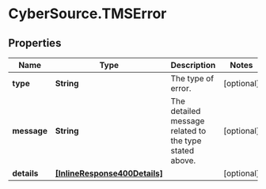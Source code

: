 # CyberSource.TMSError

## Properties
Name | Type | Description | Notes
------------ | ------------- | ------------- | -------------
**type** | **String** | The type of error. | [optional] 
**message** | **String** | The detailed message related to the type stated above. | [optional] 
**details** | [**[InlineResponse400Details]**](InlineResponse400Details.md) |  | [optional] 


